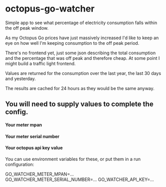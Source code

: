 # octopus-go-watcher
Simple app to see what percentage of electricity consumption falls within the off peak window.

As my Octopus Go prices have just massively increased I'd like to keep an eye on how well I'm keeping consumption to 
the off peak period.

There's no frontend yet, just some json describing the total consumption and the percentage that was off peak and 
therefore cheap. At some point I might build a traffic light frontend.

Values are returned for the consumption over the last year, the last 30 days and yesterday.

The results are cached for 24 hours as they would be the same anyway.


## You will need to supply values to complete the config.

#### Your meter mpan
#### Your meter serial number
#### Your octopus api key value

You can use environment variables for these, or put them in a run configuration:

GO_WATCHER_METER_MPAN=...
GO_WATCHER_METER_SERIAL_NUMBER=...
GO_WATCHER_API_KEY=...


